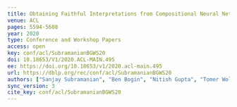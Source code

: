 ```yaml
---
title: Obtaining Faithful Interpretations from Compositional Neural Networks.
venue: ACL
pages: 5594-5608
year: 2020
type: Conference and Workshop Papers
access: open
key: conf/acl/SubramanianBGWS20
doi: 10.18653/V1/2020.ACL-MAIN.495
ee: https://doi.org/10.18653/v1/2020.acl-main.495
url: https://dblp.org/rec/conf/acl/SubramanianBGWS20
authors: ["Sanjay Subramanian", "Ben Bogin", "Nitish Gupta", "Tomer Wolfson", "Sameer Singh", "Jonathan Berant", "Matt Gardner"]
sync_version: 3
cite_key: conf/acl/SubramanianBGWS20
---
```

